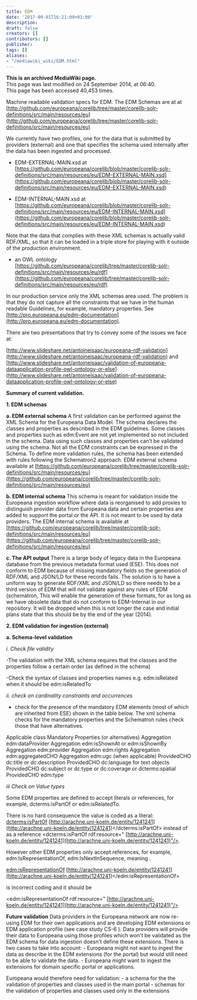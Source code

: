 ```yaml
---
title: EDM
date: '2017-09-01T16:21:09+01:00'
description: 
draft: false
creators: []
contributors: []
publisher: 
tags: []
aliases:
- "/mediawiki_wiki/EDM.html"
---
```


 **This is an archived MediaWiki page.**  
This page was last modified on 24 September 2014, at 06:40.  
This page has been accessed 40,453 times.

Machine readable validation specs for EDM. The EDM Schemas are at at [http://github.com/europeana/corelib/tree/master/corelib-solr-definitions/src/main/resources/eu](http://github.com/europeana/corelib/tree/master/corelib-solr-definitions/src/main/resources/eu)

We currently have two profiles, one for the data that is submitted by providers (external) and one that specifies the schema used internally after the data has been ingested and processed.

- EDM-EXTERNAL-MAIN.xsd at [https://github.com/europeana/corelib/blob/master/corelib-solr-definitions/src/main/resources/eu/EDM-EXTERNAL-MAIN.xsd](https://github.com/europeana/corelib/blob/master/corelib-solr-definitions/src/main/resources/eu/EDM-EXTERNAL-MAIN.xsd)

- EDM-INTERNAL-MAIN.xsd at [https://github.com/europeana/corelib/blob/master/corelib-solr-definitions/src/main/resources/eu/EDM-INTERNAL-MAIN.xsd](https://github.com/europeana/corelib/blob/master/corelib-solr-definitions/src/main/resources/eu/EDM-INTERNAL-MAIN.xsd)

Note that the data that complies with these XML schemas is actually valid RDF/XML, so that it can be loaded in a triple store for playing with it outside of the production environment.

- an OWL ontology [https://github.com/europeana/corelib/tree/master/corelib-solr-definitions/src/main/resources/eu/rdf](https://github.com/europeana/corelib/tree/master/corelib-solr-definitions/src/main/resources/eu/rdf)

In our production service only the XML schemas area used. The problem is that they do not capture all the constraints that we have in the human readable Guidelines, for example, mandatory properties. See [http://pro.europeana.eu/edm-documentation](http://pro.europeana.eu/edm-documentation).

There are two presentations that try to convey some of the issues we face at:

[http://www.slideshare.net/antoineisaac/europeana-rdf-validation](http://www.slideshare.net/antoineisaac/europeana-rdf-validation) and [http://www.slideshare.net/antoineisaac/validation-of-europeana-dataapplication-profile-owl-ontology-or-else](http://www.slideshare.net/antoineisaac/validation-of-europeana-dataapplication-profile-owl-ontology-or-else)

**Summary of current validation.**

**1. EDM schemas**

**a. EDM external schema** A first validation can be performed against the XML Schema for the Europeana Data Model. The schema declares the classes and properties as described in the EDM guidelines. Some classes and properties such as edm:Event are not yet implemented so not included in the schema. Data using such classes and properties can’t be validated using the schema. Not all the EDM constraints can be expressed in the Schema. To define more validation rules, the schema has been extended with rules following the Schematron2 approach. EDM external schema available at [https://github.com/europeana/corelib/tree/master/corelib-solr-definitions/src/main/resources/eu](https://github.com/europeana/corelib/tree/master/corelib-solr-definitions/src/main/resources/eu)

**b. EDM internal schema** This schema is meant for validation inside the Europeana ingestion workflow where data is reorganised to add proxies to distinguish provider data from Europeana data and certain properties are added to support the portal or the API. It is not meant to be used by data providers. The EDM internal schema is available at [https://github.com/europeana/corelib/tree/master/corelib-solr-definitions/src/main/resources/eu](https://github.com/europeana/corelib/tree/master/corelib-solr-definitions/src/main/resources/eu)

**c. The API output** There is a large body of legacy data in the Europeana database from the previous metadata format used (ESE). This does not conform to EDM because of missing mandatory fields so the generation of RDF/XML and JSON/LD for these records fails. The solution is to have a uniform way to generate RDF/XML and JSON/LD so there needs to be a third version of EDM that will not validate against any rules of EDM (schematron, This will enable the generation of these formats, for as long as we have obsolete data that do not conform to EDM-Internal in our repository. It will be dropped when this is not longer the case and initial plans state that this should be by the end of the year (2014).

**2. EDM validation for ingestion (external)**

**a. Schema-level validation**

_i. Check file validity_

-The validation with the XML schema requires that the classes and the properties follow a certain order (as defined in the schema)

-Check the syntax of classes and properties names e.g. edm:isRelated when it should be edm:isRelatedTo

_ii. check on cardinality constraints and occurrences_

- check for the presence of the mandatory EDM elements (most of which are inherited from ESE) shown in the table below. The xml schema checks for the mandatory properties and the Schematron rules check those that have alternatives.

Applicable class Mandatory Properties (or alternatives) Aggregation edm:dataProvider Aggregation edm:isShownAt or edm:isShownBy Aggregation edm:provider Aggregation edm:rights Aggregation edm:aggregatedCHO Aggregation edm:ugc (when applicable) ProvidedCHO dc:title or dc:description ProvidedCHO dc:language for text objects ProvidedCHO dc:subject or dc:type or dc:coverage or dcterms:spatial ProvidedCHO edm:type

_iii Check on Value types_

Some EDM properties are defined to accept literals or references, for example, dcterms:isPartOf or edm:isRelatedTo.

There is no hard consequence the value is coded as a literal: <dcterms:isPartOf> [http://arachne.uni-koeln.de/entity/1241241](http://arachne.uni-koeln.de/entity/1241241)</dcterms:isPartOf> instead of as a reference <dcterms:isPartOf rdf:resource=" [http://arachne.uni-koeln.de/entity/1241241](http://arachne.uni-koeln.de/entity/1241241)"/>.

However other EDM properties only accept references, for example, edm:IsRepresentationOf, edm:IsNextInSequence, meaning .

<edm:isRepresentationOf> [http://arachne.uni-koeln.de/entity/1241241](http://arachne.uni-koeln.de/entity/1241241)</edm:isRepresentationOf>

is incorrect coding and it should be

<edm:isRepresentationOf rdf:resource=" [http://arachne.uni-koeln.de/entity/1241241](http://arachne.uni-koeln.de/entity/1241241)"/>

**Future validation** Data providers in the Europeana network are now re-using EDM for their own applications and are developing EDM extensions or EDM application profile (see case study CS-6 ). Data providers will provide their data to Europeana using those profiles which won't be validated as the EDM schema for data ingestion doesn't define these extensions. There is two cases to take into account: - Europeana might not want to ingest the data as describe in the EDM extensions (for the portal) but would still need to be able to validate the data. - Europeana might want to ingest the extensions for domain specific portal or applications.

Europeana would therefore need for validation: - a schema for the the validation of properties and classes used in the main portal - schemas for the validation of properties and classes used only in the extensions

